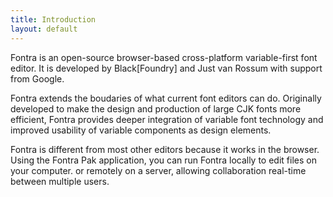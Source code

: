 ```yaml
---
title: Introduction
layout: default
---
```


Fontra is an open-source browser-based cross-platform variable-first font editor. It is developed by Black[Foundry] and Just van Rossum with support from Google.

Fontra extends the boudaries of what current font editors can do. Originally developed to make the design and production of large CJK fonts more efficient, Fontra provides deeper integration of variable font technology and improved usability of variable components as design elements.

Fontra is different from most other editors because it works in the browser. Using the Fontra Pak application, you can run Fontra locally to edit files on your computer.  or remotely on a server, allowing collaboration real-time between multiple users.
